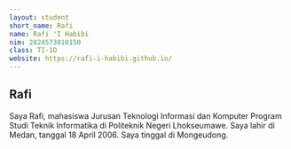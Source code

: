 ```yaml
---
layout: student
short_name: Rafi
name: Rafi 'I Habibi
nim: 2024573010150
class: TI-1D
website: https://rafi-i-habibi.github.io/
---
```


## Rafi
Saya Rafi, mahasiswa Jurusan Teknologi Informasi dan Komputer Program Studi Teknik Informatika di Politeknik Negeri Lhokseumawe. Saya lahir di Medan, tanggal 18 April 2006. Saya tinggal di Mongeudong.